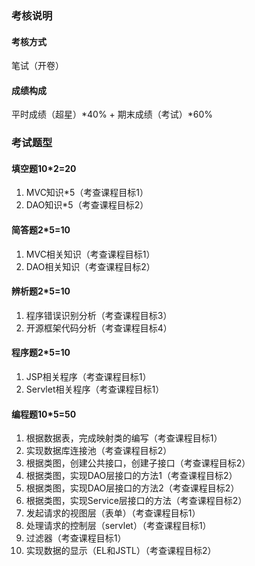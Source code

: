 ### 考核说明
#### 考核方式
笔试（开卷）
#### 成绩构成
平时成绩（超星）*40% + 期末成绩（考试）*60%
### 考试题型
 #### 填空题10*2=20
1. MVC知识*5（考查课程目标1）
2. DAO知识*5（考查课程目标2）
 #### 简答题2*5=10
1. MVC相关知识（考查课程目标1）
2. DAO相关知识（考查课程目标2）
 #### 辨析题2*5=10
1. 程序错误识别分析（考查课程目标3）
2. 开源框架代码分析（考查课程目标4）
 #### 程序题2*5=10
1. JSP相关程序（考查课程目标1）
2. Servlet相关程序（考查课程目标1）
 #### 编程题10*5=50
1. 根据数据表，完成映射类的编写（考查课程目标1）
2. 实现数据库连接池（考查课程目标2）
3. 根据类图，创建公共接口，创建子接口（考查课程目标2）
4. 根据类图，实现DAO层接口的方法1（考查课程目标2）
5. 根据类图，实现DAO层接口的方法2（考查课程目标2）
6. 根据类图，实现Service层接口的方法（考查课程目标2）
7. 发起请求的视图层（表单）（考查课程目标1）
8. 处理请求的控制层（servlet）（考查课程目标1）
9. 过滤器（考查课程目标1）
10. 实现数据的显示（EL和JSTL）（考查课程目标2）